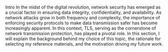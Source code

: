 Intro
In the midst of the digital revolution, network security has emerged as a crucial factor in ensuring data integrity, confidentiality, and availability. As network attacks grow in both frequency and complexity, the importance of enforcing security protocols to make data transmission safer has become increasingly apparent. In this context, TLS, serving as the cornerstone of network transmission protection, has played a pivotal role. In this section, I will explain the background behind my choice of this topic, the rationale for selecting my reference materials, and the motivation driving my future work.